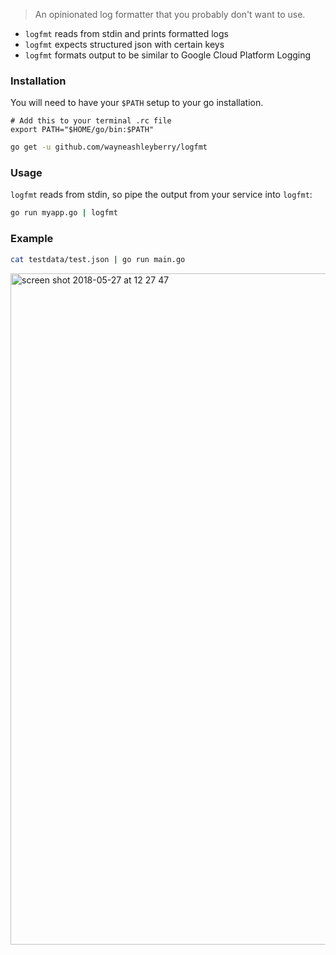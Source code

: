 > An opinionated log formatter that you probably don't want to use.

- `logfmt` reads from stdin and prints formatted logs
- `logfmt` expects structured json with certain keys
- `logfmt` formats output to be similar to Google Cloud Platform Logging

### Installation

You will need to have your `$PATH` setup to your go installation.

```
# Add this to your terminal .rc file
export PATH="$HOME/go/bin:$PATH"
```

```sh
go get -u github.com/wayneashleyberry/logfmt
```

### Usage

`logfmt` reads from stdin, so pipe the output from your service into `logfmt`:

```sh
go run myapp.go | logfmt
```

### Example

```sh
cat testdata/test.json | go run main.go
```

<img width="1074" alt="screen shot 2018-05-27 at 12 27 47" src="https://user-images.githubusercontent.com/727262/40585374-67fe7a52-61a9-11e8-95a9-786df02f1913.png">
